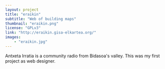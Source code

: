 ```yaml
---
layout: project
title: "eraikin"
subtitle: "Web of building maps"
thumbnail: "eraikin.png"
license: "GPLv3"
link: "http://eraikin.gisa-elkartea.org/"
images:
    - "eraikin.jpg"
---
```


Antxeta Irratia is a community radio from Bidasoa's valley. 
This was my first project as web designer.
